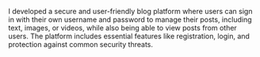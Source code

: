I developed a secure and user-friendly blog platform where users can sign
in with their own username and password to manage their posts, including 
text, images, or videos, while also being able to view posts from other users.
The platform includes essential features like registration,
login, and protection against common security threats.
